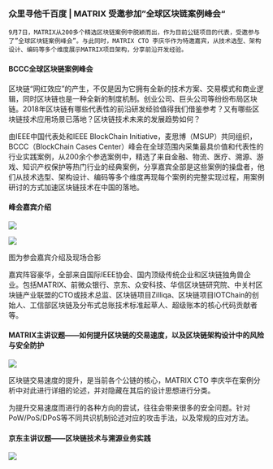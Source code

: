 ### 众里寻他千百度 | MATRIX 受邀参加”全球区块链案例峰会“


    9月7日，MATRIX从200多个精选区块链案例中脱颖而出，作为目前公链项目的代表，受邀参与了”全球区块链案例峰会”。与此同时，MATRIX CTO 李庆华作为特邀嘉宾，从技术选型、架构设计、编码等多个维度展示MATRIX项目架构，分享前沿开发经验。


#### BCCC全球区块链案例峰会

区块链“网红效应”的产生，不仅是因为它拥有全新的技术方案、交易模式和商业逻辑，同时区块链也是一种全新的制度机制。创业公司、巨头公司等纷纷布局区块链。2018年区块链有哪些代表性的前沿研发经验值得我们借鉴参考？又有哪些区块链技术应用场景已落地？区块链技术未来的发展趋势如何？

由IEEE中国代表处和IEEE BlockChain Initiative，麦思博（MSUP）共同组织，BCCC（BlockChain Cases Center）峰会在全球范围内采集最具价值和代表性的行业实践案例，从200余个参选案例中，精选了来自金融、物流、医疗、溯源、游戏、知识产权保护等热门行业的经典案例，分享嘉宾全部是这些案例的操盘者，他们从技术选型、架构设计、编码等多个维度再现每个案例的完整实现过程，用案例研讨的方式加速区块链技术在中国的落地。


#### 峰会嘉宾介绍

![](https://i.imgur.com/gMil9PI.jpg)

![](https://i.imgur.com/skNqVup.jpg)

图为参会嘉宾介绍及现场合影


嘉宾阵容豪华，全部来自国际IEEE协会、国内顶级传统企业和区块链独角兽企业。包括MATRIX、前微众银行、京东、众安科技、华信区块链研究院、中关村区块链产业联盟的CTO或技术总监、区块链项目Zilliqa、区块链项目IOTChain的创始人、工信部区块链及分布式总账技术标准起草人、超级账本的核心代码贡献者等。


#### MATRIX主讲议题——如何提升区块链的交易速度，以及区块链架构设计中的风险与安全防护

![](https://i.imgur.com/HeTvqGR.jpg)


区块链交易速度的提升，是当前各个公链的核心，MATRIX CTO 李庆华在案例分析中对此进行详细的论述，并对隐藏在其后的设计思想进行分类。

为提升交易速度而进行的各种方向的尝试，往往会带来很多的安全问题。针对PoW/PoS/DPoS等不同共识机制论述对应的攻击手法，以及常规的应对方法。

#### 京东主讲议题——区块链技术与溯源业务实践

![](https://i.imgur.com/PFexcY9.jpg)


